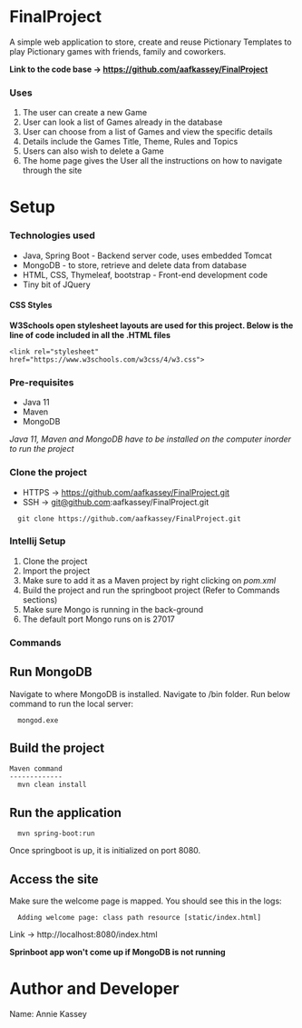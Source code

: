 # FinalProject
A simple web application to store, create and reuse Pictionary Templates to play Pictionary games with friends, family and coworkers. 

**Link to the code base -> https://github.com/aafkassey/FinalProject**

### Uses
1. The user can create a new Game
2. User can look a list of Games already in the database
3. User can choose from a list of Games and view the specific details
  1. Details include the Games Title, Theme, Rules and Topics
4. Users can also wish to delete a Game
5. The home page gives the User all the instructions on how to navigate through the site

# Setup

### Technologies used
* Java, Spring Boot - Backend server code, uses embedded Tomcat
* MongoDB - to store, retrieve and delete data from database
* HTML, CSS, Thymeleaf, bootstrap - Front-end development code
* Tiny bit of JQuery

#### CSS Styles

**W3Schools open stylesheet layouts are used for this project. Below is the line of code included in all the .HTML files**

``` <link rel="stylesheet" href="https://www.w3schools.com/w3css/4/w3.css"> ```

### Pre-requisites

* Java 11
* Maven
* MongoDB

*Java 11, Maven and MongoDB have to be installed on the computer inorder to run the project*

### Clone the project

* HTTPS -> https://github.com/aafkassey/FinalProject.git
* SSH -> git@github.com:aafkassey/FinalProject.git

```
  git clone https://github.com/aafkassey/FinalProject.git
```

### Intellij Setup

1. Clone the project 
2. Import the project 
3. Make sure to add it as a Maven project by right clicking on *pom.xml*
4. Build the project and run the springboot project (Refer to Commands sections)
  1. Make sure Mongo is running in the back-ground
  2. The default port Mongo runs on is 27017

### Commands

Run MongoDB
---------------

Navigate to where MongoDB is installed. Navigate to /bin folder. Run below command to run the local server:

```
  mongod.exe
```

Build the project
--------------------

```
Maven command
-------------
  mvn clean install
```

Run the application
-----------------------

```
  mvn spring-boot:run
```

Once springboot is up, it is initialized on port 8080. 

Access the site
---------------
Make sure the welcome page is mapped. You should see this in the logs:
```
  Adding welcome page: class path resource [static/index.html]
```

Link -> http://localhost:8080/index.html 

**Sprinboot app won't come up if MongoDB is not running**

# Author and Developer

Name: Annie Kassey
